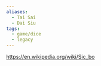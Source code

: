 ```yaml
---
aliases:
  - Tai Sai
  - Dai Siu
tags:
  - game/dice
  - legacy
---
```



https://en.wikipedia.org/wiki/Sic_bo